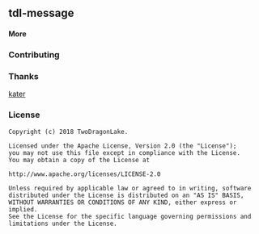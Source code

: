 ## tdl-message

#### More  

### Contributing

### Thanks
[kater](https://gitee.com/1028125449/message-trunk)
### License
```
Copyright (c) 2018 TwoDragonLake.

Licensed under the Apache License, Version 2.0 (the "License");
you may not use this file except in compliance with the License.
You may obtain a copy of the License at

http://www.apache.org/licenses/LICENSE-2.0

Unless required by applicable law or agreed to in writing, software
distributed under the License is distributed on an "AS IS" BASIS,
WITHOUT WARRANTIES OR CONDITIONS OF ANY KIND, either express or implied.
See the License for the specific language governing permissions and
limitations under the License.
```